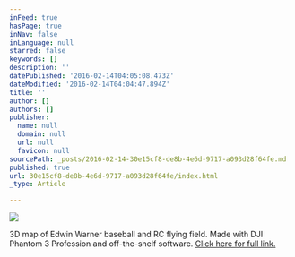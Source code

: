 ```yaml
---
inFeed: true
hasPage: true
inNav: false
inLanguage: null
starred: false
keywords: []
description: ''
datePublished: '2016-02-14T04:05:08.473Z'
dateModified: '2016-02-14T04:04:47.894Z'
title: ''
author: []
authors: []
publisher:
  name: null
  domain: null
  url: null
  favicon: null
sourcePath: _posts/2016-02-14-30e15cf8-de8b-4e6d-9717-a093d28f64fe.md
published: true
url: 30e15cf8-de8b-4e6d-9717-a093d28f64fe/index.html
_type: Article

---
```

![](https://the-grid-user-content.s3-us-west-2.amazonaws.com/a0b5f210-7f15-4c79-bcac-fe1cd60f66bd.png)

3D map of Edwin Warner baseball and RC flying field.  Made with DJI Phantom 3 Profession and off-the-shelf software. [Click here for full link.][0]

[0]: https://www.mapsmadeeasy.com/maps/public_3D/bddcda8fd517464b9d27583531f5a74c/